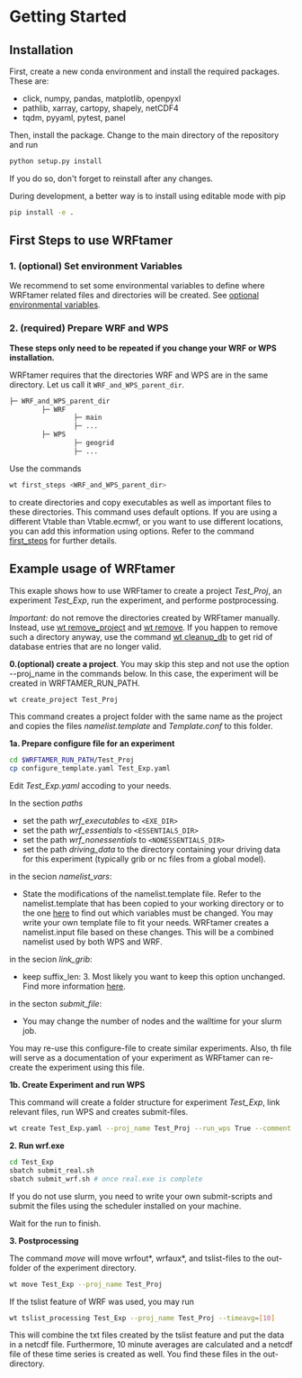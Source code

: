 # Getting Started

## Installation

First, create a new conda environment and install the required packages. These are:

- click, numpy, pandas, matplotlib, openpyxl 
- pathlib, xarray, cartopy, shapely, netCDF4
- tqdm, pyyaml, pytest, panel 

Then, install the package. Change to the main directory of the repository and run
```bash
python setup.py install
```
If you do so, don't forget to reinstall after any changes.

During development, a better way is to install using editable mode with pip
```bash
pip install -e .
```



## First Steps to use WRFtamer

### 1. (optional) Set environment Variables

We recommend to set some environmental variables to define where WRFtamer related files and directories will be created.
See [optional environmental variables](customizing.md#optional-environmental-variables).

### 2. (required) Prepare WRF and WPS

**These steps only need to be repeated if you change your WRF or WPS installation.**

WRFtamer requires that the directories WRF and WPS are in the same directory. Let us call it `WRF_and_WPS_parent_dir`.

```bash
├─ WRF_and_WPS_parent_dir
        ├─ WRF
                ├─ main
                ├─ ...
        ├─ WPS
                ├─ geogrid
                ├─ ...
```

Use the commands
```bash
wt first_steps <WRF_and_WPS_parent_dir>
```

to create directories and copy executables as well as important files to these directories. This command uses default options. If you are using a different Vtable than Vtable.ecmwf, or you want to use different locations, you can add this information using options. Refer to the command [first_steps](command_line_tools.md#first-steps) for further details.

## Example usage of WRFtamer

This exaple shows how to use WRFtamer to create a project *Test_Proj*, an experiment *Test_Exp*, run the experiment, and performe postprocessing.

*Important:* do not remove the directories created by WRFtamer manually. Instead, use
[wt remove_project](command_line_tools.md#remove-project) and [wt remove](command_line_tools.md#remove).
If you happen to remove such a directory anyway, use the command [wt cleanup_db](command_line_tools.md#cleanup-database)
to get rid of database entries that are no longer valid.

**0.(optional) create a project**.
You may skip this step and not use the option --proj_name in the commands below. In this case, the experiment will be created in WRFTAMER_RUN_PATH.

```bash
wt create_project Test_Proj
```
This command creates a project folder with the same name as the project and copies the files *namelist.template* and *Template.conf* to this folder.

**1a. Prepare configure file for an experiment**

```bash
cd $WRFTAMER_RUN_PATH/Test_Proj
cp configure_template.yaml Test_Exp.yaml
```

Edit *Test_Exp.yaml* accoding to your needs.

In the section *paths*
- set the path *wrf_executables* to `<EXE_DIR>`
- set the path *wrf_essentials* to `<ESSENTIALS_DIR>`
- set the path *wrf_nonessentials* to `<NONESSENTIALS_DIR>`
- set the path *driving_data* to the directory containing your driving data for this experiment 
  (typically grib or nc files from a global model).
  
in the secion *namelist_vars*:

- State the modifications of the namelist.template file. Refer to the namelist.template that has been 
  copied to your working directory or to the one [here](https://github.com/user/repo/blob/branch/namelist_template)
  to find out which variables must be changed. You may write your own template file to fit your needs.
  WRFtamer creates a namelist.input file based on these changes. This will be a combined namelist 
  used by both WPS and WRF. 

in the secion *link_grib*:

- keep suffix_len: 3. Most likely you want to keep this option unchanged. Find more information
  [here](customizing.md#configure.yaml).
  
in the secton *submit_file*:

- You may change the number of nodes and the walltime for your slurm job.


You may re-use this configure-file to create similar experiments. Also, th file will serve as a documentation
of your experiment as WRFtamer can re-create the experiment using this file.

**1b. Create Experiment and run WPS**

This command will create a folder structure for experiment *Test_Exp*, link relevant files, run WPS 
and creates submit-files.

```bash
wt create Test_Exp.yaml --proj_name Test_Proj --run_wps True --comment 'This is a short comment to describe this experiment.'
```

**2. Run wrf.exe**
```bash
cd Test_Exp
sbatch submit_real.sh
sbatch submit_wrf.sh # once real.exe is complete
```

If you do not use slurm, you need to write your own submit-scripts and submit the files using the scheduler installed on your machine.

Wait for the run to finish.

**3. Postprocessing**

The command *move* will move wrfout*, wrfaux*, and tslist-files to the out-folder of the experiment directory. 

```bash
wt move Test_Exp --proj_name Test_Proj
```

If the tslist feature of WRF was used, you may run

```bash
wt tslist_processing Test_Exp --proj_name Test_Proj --timeavg=[10]
```

This will combine the txt files created by the tslist feature and put the data in a netcdf file. 
Furthermore, 10 minute averages are calculated and a netcdf file of these time series is created as
well. You find these files in the out-directory.
